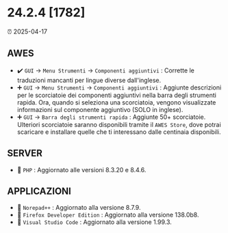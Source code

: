 # 24.2.4 [1782]

⏰ 2025-04-17

## AWES
- ✔️ `GUI` -> `Menu Strumenti` -> `Componenti aggiuntivi` : Corrette le traduzioni mancanti per lingue diverse dall'inglese.  
- ➕ `GUI` -> `Menu Strumenti` -> `Componenti aggiuntivi` : Aggiunte descrizioni per le scorciatoie dei componenti aggiuntivi nella barra degli strumenti rapida. Ora, quando si seleziona una scorciatoia, vengono visualizzate informazioni sul componente aggiuntivo (SOLO in inglese).  
- ➕ `GUI` -> `Barra degli strumenti rapida` : Aggiunte 50+ scorciatoie. Ulteriori scorciatoie saranno disponibili tramite il `AWES Store`, dove potrai scaricare e installare quelle che ti interessano dalle centinaia disponibili.

## SERVER
- 🔄 `PHP`    : Aggiornato alle versioni 8.3.20 e 8.4.6.

## APPLICAZIONI
- 🔄 `Norepad++` : Aggiornato alla versione 8.7.9.
- 🔄 `Firefox Developer Edition` : Aggiornato alla versione 138.0b8.
- 🔄 `Visual Studio Code` : Aggiornato alla versione 1.99.3.
